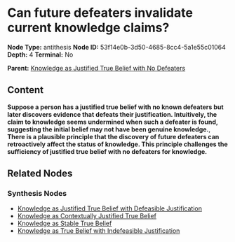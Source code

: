 # Can future defeaters invalidate current knowledge claims?

**Node Type:** antithesis
**Node ID:** 53f14e0b-3d50-4685-8cc4-5a1e55c01064
**Depth:** 4
**Terminal:** No

**Parent:** [Knowledge as Justified True Belief with No Defeaters](knowledge-as-justified-true-belief-with-no-defeaters-synthesis-f424be53-c351-4476-81be-e591c1c2bcc1.md)

## Content

**Suppose a person has a justified true belief with no known defeaters but later discovers evidence that defeats their justification. Intuitively, the claim to knowledge seems undermined when such a defeater is found, suggesting the initial belief may not have been genuine knowledge.**, **There is a plausible principle that the discovery of future defeaters can retroactively affect the status of knowledge. This principle challenges the sufficiency of justified true belief with no defeaters for knowledge.**

## Related Nodes

### Synthesis Nodes

- [Knowledge as Justified True Belief with Defeasible Justification](knowledge-as-justified-true-belief-with-defeasible-justification-synthesis-bcf15e8f-ece8-4e8b-8d68-0ec9ce2b54a9.md)
- [Knowledge as Contextually Justified True Belief](knowledge-as-contextually-justified-true-belief-synthesis-4e9ee097-60fd-4113-a7b2-abfe82721964.md)
- [Knowledge as Stable True Belief](knowledge-as-stable-true-belief-synthesis-0646ae5c-9998-496e-b43b-9fa1d9983770.md)
- [Knowledge as True Belief with Indefeasible Justification](knowledge-as-true-belief-with-indefeasible-justification-synthesis-7f60a371-62a4-4113-b4df-7f45a4286c32.md)
